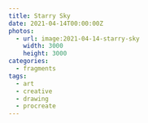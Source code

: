 ```yaml
---
title: Starry Sky
date: 2021-04-14T00:00:00Z
photos:
  - url: image:2021-04-14-starry-sky
    width: 3000
    height: 3000
categories:
  - fragments
tags:
  - art
  - creative
  - drawing
  - procreate
---
```

